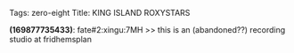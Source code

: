Tags: zero-eight
Title: KING ISLAND ROXYSTARS
  
**(169877735433)**: fate#2:xingu:7MH >> this is an (abandoned??) recording studio at fridhemsplan
